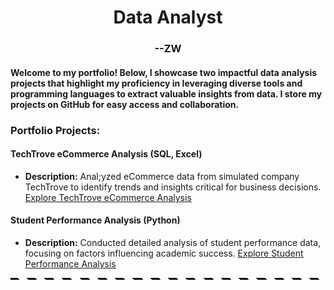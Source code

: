 <h1 align="center"> Data Analyst</h1>
<h3 align="center"> --ZW </h3>


#### Welcome to my portfolio! Below, I showcase two impactful data analysis projects that highlight my proficiency in leveraging diverse tools and programming languages to extract valuable insights from data. I store my projects on GitHub for easy access and collaboration.

### Portfolio Projects:

#### TechTrove eCommerce Analysis (SQL, Excel)
- **Description:** Anal;yzed eCommerce data from simulated company TechTrove to identify trends and insights critical for business decisions.
<u>[Explore TechTrove eCommerce Analysis](https://github.com/MelodiousMeadow/TechTrove_eCommerce_Analysis)</u>

#### Student Performance Analysis (Python)
- **Description:** Conducted detailed analysis of student performance data, focusing on factors influencing academic success.
<u>[Explore Student Performance Analysis](https://github.com/MelodiousMeadow/Student_Performance_Analysis)</u>



<div style="background-image: repeating-linear-gradient(45deg, #000000, #000000 10px, #ffffff 10px, #ffffff 20px); height: 3px;"></div>
